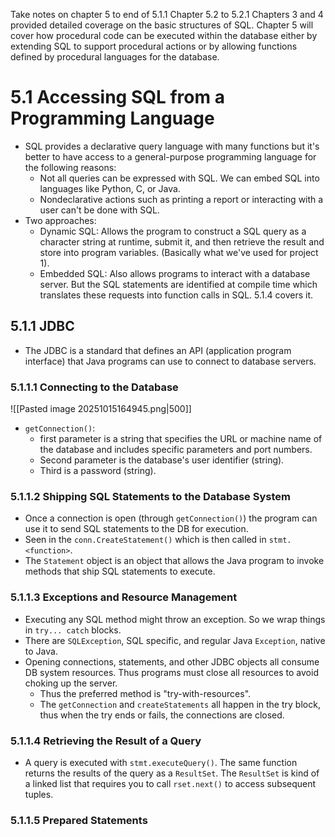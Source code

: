 Take notes on chapter 5 to end of 5.1.1
Chapter 5.2 to 5.2.1
Chapters 3 and 4 provided detailed coverage on the basic structures of SQL.
Chapter 5 will cover how procedural code can be executed within the database either by extending SQL to support procedural actions or by allowing functions defined by procedural languages for the database.
# 5.1 Accessing SQL from a Programming Language
- SQL provides a declarative query language with many functions but it's better to have access to a general-purpose programming language for the following reasons:
	- Not all queries can be expressed with SQL. We can embed SQL into languages like Python, C, or Java.
	- Nondeclarative actions such as printing a report or interacting with a user can't be done with SQL.
- Two approaches:
	- Dynamic SQL: Allows the program to construct a SQL query as a character string at runtime, submit it, and then retrieve the result and store into program variables. (Basically what we've used for project 1).
	- Embedded SQL: Also allows programs to interact with a database server. But the SQL statements are identified at compile time which translates these requests into function calls in SQL. 5.1.4 covers it.
## 5.1.1 JDBC
- The JDBC is a standard that defines an API (application program interface) that Java programs can use to connect to database servers.
### 5.1.1.1 Connecting to the Database
![[Pasted image 20251015164945.png|500]]
- `getConnection()`: 
	- first parameter is a string that specifies the URL or machine name of the database and includes specific parameters and port numbers.
	- Second parameter is the database's user identifier (string).
	- Third is a password (string).
### 5.1.1.2 Shipping SQL Statements to the Database System
- Once a connection is open (through `getConnection()`) the program can use it to send SQL statements to the DB for execution.
- Seen in the `conn.CreateStatement()` which is then called in `stmt.<function>`.
- The `Statement` object is an object that allows the Java program to invoke methods that ship SQL statements to execute.
### 5.1.1.3 Exceptions and Resource Management
- Executing any SQL method might throw an exception. So we wrap things in `try... catch` blocks.
- There are `SQLException`, SQL specific, and regular Java `Exception`, native to Java.
- Opening connections, statements, and other JDBC objects all consume DB system resources. Thus programs must close all resources to avoid choking up the server.
	- Thus the preferred method is "try-with-resources".
	- The `getConnection` and `createStatements` all happen in the try block, thus when the try ends or fails, the connections are closed.
### 5.1.1.4 Retrieving the Result of a Query
- A query is executed with `stmt.executeQuery()`. The same function returns the results of the query as a `ResultSet`. The `ResultSet` is kind of a linked list that requires you to call `rset.next()` to access subsequent tuples.
### 5.1.1.5 Prepared Statements

